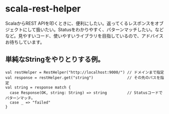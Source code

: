scala-rest-helper
=================

ScalaからREST APIを叩くときに、便利にしたい。返ってくるレスポンスをオブジェクトにして扱いたい。Statusをわかりやすく、パターンマッチしたい。などなど。見やすいコード、使いやすいライブラリを目指しているので、アドバイスお待ちしています。

## 単純なStringをやりとりする例。

    val restHelper = RestHelper("http://localhost:9000/") // ドメインまで指定
    val response = restHelper.get("string")               // その先のパスを指定
    val string = response match {
      case Response(OK, string: String) => string         // Statusコードでパターンマッチ。
      case _ => "failed"
    }

